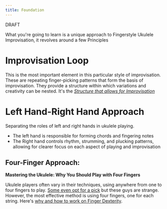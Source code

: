 ```yaml
---
title: Foundation
---
```



DRAFT 

What you're going to learn is a unique approach to Fingerstyle Ukulele Improvisation, it revolves around a few Principles

 

# Improvisation Loop

This is the most important element in this particular style of improvisation. These are repeating finger-picking patterns that form the basis of improvisation. They provide a structure within which variations and creativity can be nested. It's the *[Structure that allows for Improvisation](404)*


# Left Hand-Right Hand Approach

Separating the roles of left and right hands in ukulele playing. 
- The left hand is responsible for forming chords and fingering notes
- The Right hand controls rhythm, strumming, and plucking patterns, allowing for clearer focus on each aspect of playing and improvisation

## Four-Finger Approach:

**Mastering the Ukulele: Why You Should Play with Four Fingers**

Ukulele players often vary in their techniques, using anywhere from one to four fingers to play. [Some even opt for a pick](404) but these guys are strange. However, the most effective method is using four fingers, one for each string. Here's [why and how to work on Finger Dexterity](404).
 